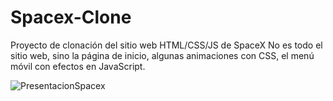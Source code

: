 # Spacex-Clone

Proyecto de clonación del sitio web HTML/CSS/JS de SpaceX No es todo el sitio web, sino la página de inicio, algunas animaciones con CSS, el menú móvil con efectos en JavaScript.

![PresentacionSpacex](https://github.com/Lucas198821/Spacex-Clone/assets/103400249/7ca5274d-f97e-41c2-bb45-196b51b61676)
